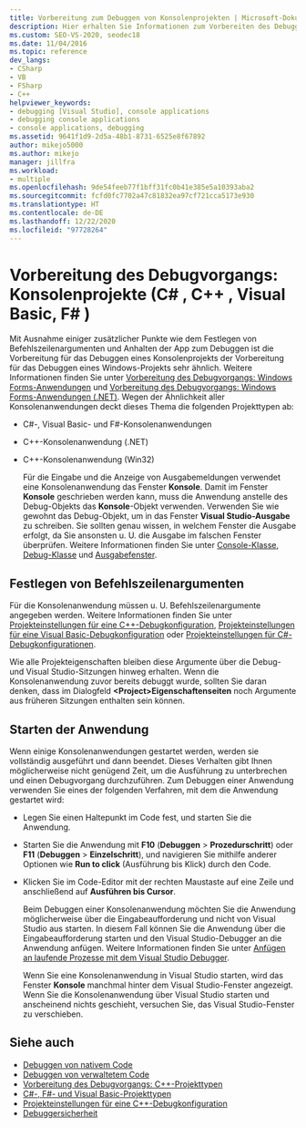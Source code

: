 ```yaml
---
title: Vorbereitung zum Debuggen von Konsolenprojekten | Microsoft-Dokumentation
description: Hier erhalten Sie Informationen zum Vorbereiten des Debuggens von Konsolenprojekten (C#, C++, Visual Basic, F#) in Visual Studio.
ms.custom: SEO-VS-2020, seodec18
ms.date: 11/04/2016
ms.topic: reference
dev_langs:
- CSharp
- VB
- FSharp
- C++
helpviewer_keywords:
- debugging [Visual Studio], console applications
- debugging console applications
- console applications, debugging
ms.assetid: 9641f1d9-2d5a-48b1-8731-6525e8f67892
author: mikejo5000
ms.author: mikejo
manager: jillfra
ms.workload:
- multiple
ms.openlocfilehash: 9de54feeb77f1bff31fc0b41e385e5a10393aba2
ms.sourcegitcommit: fcfd0fc7702a47c81832ea97cf721cca5173e930
ms.translationtype: HT
ms.contentlocale: de-DE
ms.lasthandoff: 12/22/2020
ms.locfileid: "97728264"
---
```

# <a name="debugging-preparation-console-projects-c-c-visual-basic-f"></a>Vorbereitung des Debugvorgangs: Konsolenprojekte (C# , C++ , Visual Basic, F# )

Mit Ausnahme einiger zusätzlicher Punkte wie dem Festlegen von Befehlszeilenargumenten und Anhalten der App zum Debuggen ist die Vorbereitung für das Debuggen eines Konsolenprojekts der Vorbereitung für das Debuggen eines Windows-Projekts sehr ähnlich. Weitere Informationen finden Sie unter [Vorbereitung des Debugvorgangs: Windows Forms-Anwendungen](../debugger/debugging-preparation-windows-forms-applications.md) und [Vorbereitung des Debugvorgangs: Windows Forms-Anwendungen (.NET)](/previous-versions/visualstudio/visual-studio-2010/sez9z95a(v=vs.100)). Wegen der Ähnlichkeit aller Konsolenanwendungen deckt dieses Thema die folgenden Projekttypen ab:

- C#-, Visual Basic- und F#-Konsolenanwendungen

- C++-Konsolenanwendung (.NET)

- C++-Konsolenanwendung (Win32)

  Für die Eingabe und die Anzeige von Ausgabemeldungen verwendet eine Konsolenanwendung das Fenster **Konsole**. Damit im Fenster **Konsole** geschrieben werden kann, muss die Anwendung anstelle des Debug-Objekts das **Konsole**-Objekt verwenden. Verwenden Sie wie gewohnt das Debug-Objekt, um in das Fenster **Visual Studio-Ausgabe** zu schreiben. Sie sollten genau wissen, in welchem Fenster die Ausgabe erfolgt, da Sie ansonsten u. U. die Ausgabe im falschen Fenster überprüfen. Weitere Informationen finden Sie unter [Console-Klasse](/dotnet/api/system.console), [Debug-Klasse](/dotnet/api/system.diagnostics.debug) und [Ausgabefenster](../ide/reference/output-window.md).

## <a name="set-command-line-arguments"></a>Festlegen von Befehlszeilenargumenten

Für die Konsolenanwendung müssen u. U. Befehlszeilenargumente angegeben werden. Weitere Informationen finden Sie unter [Projekteinstellungen für eine C++-Debugkonfiguration](../debugger/project-settings-for-a-cpp-debug-configuration.md), [Projekteinstellungen für eine Visual Basic-Debugkonfiguration](../debugger/project-settings-for-a-visual-basic-debug-configuration.md) oder [Projekteinstellungen für C#-Debugkonfigurationen](../debugger/project-settings-for-csharp-debug-configurations.md).

Wie alle Projekteigenschaften bleiben diese Argumente über die Debug- und Visual Studio-Sitzungen hinweg erhalten. Wenn die Konsolenanwendung zuvor bereits debuggt wurde, sollten Sie daran denken, dass im Dialogfeld **\<Project>Eigenschaftenseiten** noch Argumente aus früheren Sitzungen enthalten sein können.

## <a name="start-the-application"></a>Starten der Anwendung

 Wenn einige Konsolenanwendungen gestartet werden, werden sie vollständig ausgeführt und dann beendet. Dieses Verhalten gibt Ihnen möglicherweise nicht genügend Zeit, um die Ausführung zu unterbrechen und einen Debugvorgang durchzuführen. Zum Debuggen einer Anwendung verwenden Sie eines der folgenden Verfahren, mit dem die Anwendung gestartet wird:

- Legen Sie einen Haltepunkt im Code fest, und starten Sie die Anwendung.

- Starten Sie die Anwendung mit **F10** (**Debuggen** > **Prozedurschritt**) oder **F11** (**Debuggen** > **Einzelschritt**), und navigieren Sie mithilfe anderer Optionen wie **Run to click** (Ausführung bis Klick) durch den Code.

- Klicken Sie im Code-Editor mit der rechten Maustaste auf eine Zeile und anschließend auf **Ausführen bis Cursor**.

  Beim Debuggen einer Konsolenanwendung möchten Sie die Anwendung möglicherweise über die Eingabeaufforderung und nicht von Visual Studio aus starten. In diesem Fall können Sie die Anwendung über die Eingabeaufforderung starten und den Visual Studio-Debugger an die Anwendung anfügen. Weitere Informationen finden Sie unter [Anfügen an laufende Prozesse mit dem Visual Studio Debugger](../debugger/attach-to-running-processes-with-the-visual-studio-debugger.md).

  Wenn Sie eine Konsolenanwendung in Visual Studio starten, wird das Fenster **Konsole** manchmal hinter dem Visual Studio-Fenster angezeigt. Wenn Sie die Konsolenanwendung über Visual Studio starten und anscheinend nichts geschieht, versuchen Sie, das Visual Studio-Fenster zu verschieben.

## <a name="see-also"></a>Siehe auch
- [Debuggen von nativem Code](../debugger/debugging-native-code.md)
- [Debuggen von verwaltetem Code](../debugger/debugging-managed-code.md)
- [Vorbereitung des Debugvorgangs: C++-Projekttypen](../debugger/debugging-preparation-visual-cpp-project-types.md)
- [C#-, F#- und Visual Basic-Projekttypen](../debugger/debugging-preparation-csharp-f-hash-and-visual-basic-project-types.md)
- [Projekteinstellungen für eine C++-Debugkonfiguration](../debugger/project-settings-for-a-cpp-debug-configuration.md)
- [Debuggersicherheit](../debugger/debugger-security.md)
